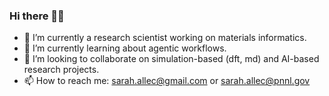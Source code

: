 ### Hi there 👋🏼

- 🔭 I’m currently a research scientist working on materials informatics.
- 🌱 I’m currently learning about agentic workflows.
- 👯 I’m looking to collaborate on simulation-based (dft, md) and AI-based research projects.
- 📫 How to reach me: sarah.allec@gmail.com or sarah.allec@pnnl.gov
